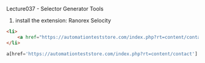 Lecture037 - Selector Generator Tools
1. install the extension: Ranorex Selocity 

```html
<li>
    <a href="https://automationteststore.com/index.php?rt=content/contact">Contact Us</a>
</li>
```

```javascript
a[href='https://automationteststore.com/index.php?rt=content/contact']
```